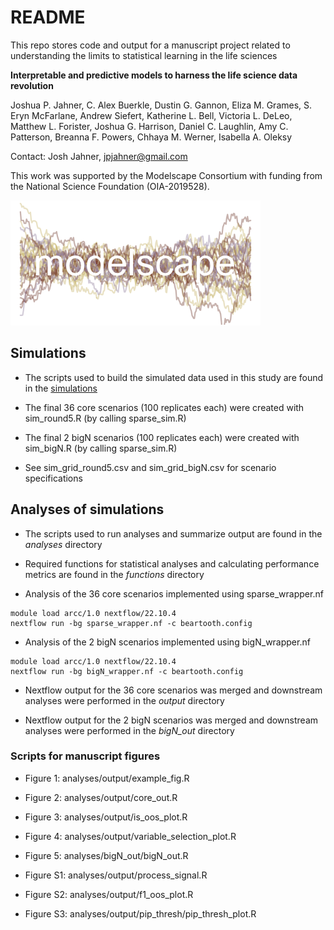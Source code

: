 # README 

This repo stores code and output for a manuscript project related to understanding the limits to statistical learning in the life sciences

**Interpretable and predictive models to harness the life science data revolution**

Joshua P. Jahner, C. Alex Buerkle, Dustin G. Gannon, Eliza M. Grames, S. Eryn McFarlane, Andrew Siefert, Katherine L. Bell, Victoria L. DeLeo, Matthew L. Forister, Joshua G. Harrison, Daniel C. Laughlin, Amy C. Patterson, Breanna F. Powers, Chhaya M. Werner, Isabella A. Oleksy

Contact: Josh Jahner, jpjahner@gmail.com


This work was supported by the Modelscape Consortium with funding from the National Science Foundation (OIA-2019528).

![](modelscape.png)



## Simulations

* The scripts used to build the simulated data used in this study are found in the [simulations](simulations/)

* The final 36 core scenarios (100 replicates each) were created with sim_round5.R (by calling sparse_sim.R)

* The final 2 bigN scenarios (100 replicates each) were created with sim_bigN.R (by calling sparse_sim.R)

* See sim_grid_round5.csv and sim_grid_bigN.csv for scenario specifications



## Analyses of simulations

* The scripts used to run analyses and summarize output are found in the *analyses* directory

* Required functions for statistical analyses and calculating performance metrics are found in the *functions* directory

* Analysis of the 36 core scenarios implemented using sparse_wrapper.nf

```{bash}
module load arcc/1.0 nextflow/22.10.4
nextflow run -bg sparse_wrapper.nf -c beartooth.config
```

* Analysis of the 2 bigN scenarios implemented using bigN_wrapper.nf

```{bash}
module load arcc/1.0 nextflow/22.10.4
nextflow run -bg bigN_wrapper.nf -c beartooth.config
```

* Nextflow output for the 36 core scenarios was merged and downstream analyses were performed in the *output* directory

* Nextflow output for the 2 bigN scenarios was merged and downstream analyses were performed in the *bigN_out* directory 


### Scripts for manuscript figures

* Figure 1: analyses/output/example_fig.R

* Figure 2: analyses/output/core_out.R

* Figure 3: analyses/output/is_oos_plot.R

* Figure 4: analyses/output/variable_selection_plot.R

* Figure 5: analyses/bigN_out/bigN_out.R

* Figure S1: analyses/output/process_signal.R

* Figure S2: analyses/output/f1_oos_plot.R

* Figure S3: analyses/output/pip_thresh/pip_thresh_plot.R
